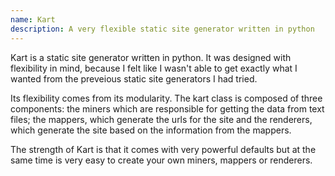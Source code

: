 ```yaml
---
name: Kart
description: A very flexible static site generator written in python
---
```

Kart is a static site generator written in python. It was designed with flexibility in mind, because I felt like I wasn't able to get exactly what I wanted from the preveious static site generators I had tried.

Its flexibility comes from its modularity. The kart class is composed of three components: the miners which are responsible for getting the data from text files; the mappers, which generate the urls for the site and the renderers, which generate the site based on the information from the mappers.

The strength of Kart is that it comes with very powerful defaults but at the same time is very easy to create your own miners, mappers or renderers.
